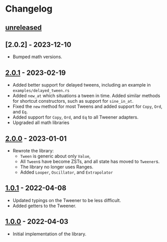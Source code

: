 # Changelog

## [unreleased]

## [2.0.2] - 2023-12-10

- Bumped math versions.

## [2.0.1] - 2023-02-19

- Added better support for delayed tweens, including an example in `examples/delayed_tween.rs`
- Added `new_at` which situations a tween in time. Added similar methods for shortcut constructors, such as
support for `sine_in_at`.
- Fixed the `new` method for most Tweens and added support for `Copy`, `Ord`, and `Eq`.
- Added support for `Copy`, `Ord`, and `Eq` to all Tweener adapters.
- Upgraded all math libraries

## [2.0.0] - 2023-01-01

- Rewrote the library:
  - `Tween` is generic about only `Value`,
  - All `Tween`s have become ZSTs, and all state has moved to `Tweener`s.
  - The library no longer uses Ranges.
  - Added `Looper`, `Oscillator`, and `Extrapolator`

## [1.0.1] - 2022-04-08

- Updated typings on the Tweener to be less difficult.
- Added getters to the Tweener.

## [1.0.0] - 2022-04-03

- Initial implementation of the library.

[unreleased]: https://github.com/sanbox-irl/tween/compare/v2.0.1...HEAD
[2.0.1]: https://github.com/sanbox-irl/tween/releases/tag/v2.0.1
[2.0.0]: https://github.com/sanbox-irl/tween/releases/tag/v2.0.0
[1.0.1]: https://github.com/sanbox-irl/tween/releases/tag/v1.0.1
[1.0.0]: https://github.com/sanbox-irl/tween/releases/tag/v1.0.0
